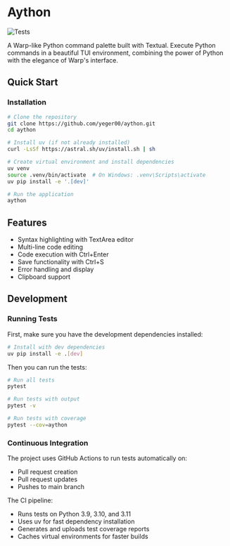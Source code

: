 # Aython

![Tests](https://github.com/yeger00/aython/actions/workflows/test.yml/badge.svg)

A Warp-like Python command palette built with Textual. Execute Python commands in a beautiful TUI environment, combining the power of Python with the elegance of Warp's interface.

## Quick Start

### Installation
```bash
# Clone the repository
git clone https://github.com/yeger00/aython.git
cd aython

# Install uv (if not already installed)
curl -LsSf https://astral.sh/uv/install.sh | sh

# Create virtual environment and install dependencies
uv venv
source .venv/bin/activate  # On Windows: .venv\Scripts\activate
uv pip install -e '.[dev]'

# Run the application
aython
```

## Features

- Syntax highlighting with TextArea editor
- Multi-line code editing
- Code execution with Ctrl+Enter
- Save functionality with Ctrl+S
- Error handling and display
- Clipboard support

## Development

### Running Tests

First, make sure you have the development dependencies installed:
```bash
# Install with dev dependencies
uv pip install -e .[dev]
```

Then you can run the tests:
```bash
# Run all tests
pytest

# Run tests with output
pytest -v

# Run tests with coverage
pytest --cov=aython
```

### Continuous Integration

The project uses GitHub Actions to run tests automatically on:
- Pull request creation
- Pull request updates
- Pushes to main branch

The CI pipeline:
- Runs tests on Python 3.9, 3.10, and 3.11
- Uses uv for fast dependency installation
- Generates and uploads test coverage reports
- Caches virtual environments for faster builds
